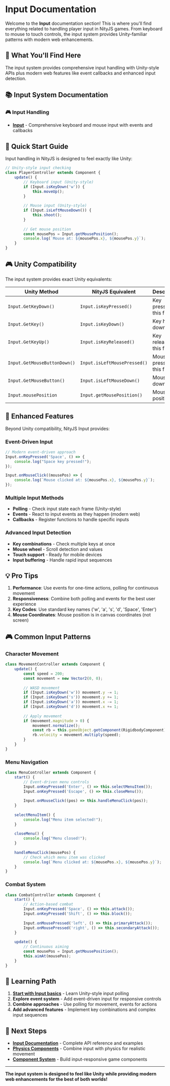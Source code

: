 # Input Documentation

Welcome to the **Input** documentation section! This is where you'll find everything related to handling player input in NityJS games. From keyboard to mouse to touch controls, the input system provides Unity-familiar patterns with modern web enhancements.

## 🎯 What You'll Find Here

The input system provides comprehensive input handling with Unity-style APIs plus modern web features like event callbacks and enhanced input detection.

## 📚 Input System Documentation

### 🎮 Input Handling
- **[Input](Input.md)** - Comprehensive keyboard and mouse input with events and callbacks

## 🚀 Quick Start Guide

Input handling in NityJS is designed to feel exactly like Unity:

```javascript
// Unity-style input checking
class PlayerController extends Component {
    update() {
        // Keyboard input (Unity-style)
        if (Input.isKeyDown('w')) {
            this.moveUp();
        }
        
        // Mouse input (Unity-style)
        if (Input.isLeftMouseDown()) {
            this.shoot();
        }
        
        // Get mouse position
        const mousePos = Input.getMousePosition();
        console.log(`Mouse at: ${mousePos.x}, ${mousePos.y}`);
    }
}
```

## 🎮 Unity Compatibility

The input system provides exact Unity equivalents:

| Unity Method | NityJS Equivalent | Description |
|-------------|-------------------|-------------|
| `Input.GetKeyDown()` | `Input.isKeyPressed()` | Key pressed this frame |
| `Input.GetKey()` | `Input.isKeyDown()` | Key held down |
| `Input.GetKeyUp()` | `Input.isKeyReleased()` | Key released this frame |
| `Input.GetMouseButtonDown()` | `Input.isLeftMousePressed()` | Mouse pressed this frame |
| `Input.GetMouseButton()` | `Input.isLeftMouseDown()` | Mouse held down |
| `Input.mousePosition` | `Input.getMousePosition()` | Mouse position |

## 🔧 Enhanced Features

Beyond Unity compatibility, NityJS Input provides:

### Event-Driven Input
```javascript
// Modern event-driven approach
Input.onKeyPressed('Space', () => {
    console.log("Space key pressed!");
});

Input.onMouseClick((mousePos) => {
    console.log(`Mouse clicked at: ${mousePos.x}, ${mousePos.y}`);
});
```

### Multiple Input Methods
- **Polling** - Check input state each frame (Unity-style)
- **Events** - React to input events as they happen (modern web)
- **Callbacks** - Register functions to handle specific inputs

### Advanced Input Detection
- **Key combinations** - Check multiple keys at once
- **Mouse wheel** - Scroll detection and values
- **Touch support** - Ready for mobile devices
- **Input buffering** - Handle rapid input sequences

## 💡 Pro Tips

1. **Performance**: Use events for one-time actions, polling for continuous movement
2. **Responsiveness**: Combine both polling and events for the best user experience
3. **Key Codes**: Use standard key names ('w', 'a', 's', 'd', 'Space', 'Enter')
4. **Mouse Coordinates**: Mouse position is in canvas coordinates (not screen)

## 🎮 Common Input Patterns

### Character Movement
```javascript
class MovementController extends Component {
    update() {
        const speed = 200;
        const movement = new Vector2(0, 0);
        
        // WASD movement
        if (Input.isKeyDown('w')) movement.y -= 1;
        if (Input.isKeyDown('s')) movement.y += 1;
        if (Input.isKeyDown('a')) movement.x -= 1;
        if (Input.isKeyDown('d')) movement.x += 1;
        
        // Apply movement
        if (movement.magnitude > 0) {
            movement.normalize();
            const rb = this.gameObject.getComponent(RigidbodyComponent);
            rb.velocity = movement.multiply(speed);
        }
    }
}
```

### Menu Navigation
```javascript
class MenuController extends Component {
    start() {
        // Event-driven menu controls
        Input.onKeyPressed('Enter', () => this.selectMenuItem());
        Input.onKeyPressed('Escape', () => this.closeMenu());
        
        Input.onMouseClick((pos) => this.handleMenuClick(pos));
    }
    
    selectMenuItem() {
        console.log("Menu item selected!");
    }
    
    closeMenu() {
        console.log("Menu closed!");
    }
    
    handleMenuClick(mousePos) {
        // Check which menu item was clicked
        console.log(`Menu clicked at: ${mousePos.x}, ${mousePos.y}`);
    }
}
```

### Combat System
```javascript
class CombatController extends Component {
    start() {
        // Action-based combat
        Input.onKeyPressed('Space', () => this.attack());
        Input.onKeyPressed('Shift', () => this.block());
        
        Input.onMousePressed('left', () => this.primaryAttack());
        Input.onMousePressed('right', () => this.secondaryAttack());
    }
    
    update() {
        // Continuous aiming
        const mousePos = Input.getMousePosition();
        this.aimAt(mousePos);
    }
}
```

## 🎯 Learning Path

1. **[Start with Input basics](Input.md)** - Learn Unity-style input polling
2. **Explore event system** - Add event-driven input for responsive controls
3. **Combine approaches** - Use polling for movement, events for actions
4. **Add advanced features** - Implement key combinations and complex input sequences

## 🚀 Next Steps

- **[Input Documentation](Input.md)** - Complete API reference and examples
- **[Physics Components](../physics/)** - Combine input with physics for realistic movement
- **[Component System](../core/)** - Build input-responsive game components

---

**The input system is designed to feel like Unity while providing modern web enhancements for the best of both worlds!**
